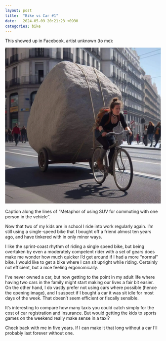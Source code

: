 ```yaml
---
layout: post
title:  "Bike vs Car #1"
date:   2024-05-09 20:21:23 +0930
categories: bike
---
```


This showed up in Facebook, artist unknown (to me):

<img src="../img/bike-boulder.jpeg" />

Caption along the lines of “Metaphor of using SUV for commuting with one person in the vehicle”. 

Now that two of my kids are in school I ride into work regularly again. I’m still using a single-speed bike that I bought off a friend almost ten years ago, and have tinkered with in only minor ways. 

I like the sprint-coast rhythm of riding a single speed bike, but being overtaken by even a moderately competent rider with a set of gears does make me wonder how much quicker I’d get around if I had a more “normal” bike. I would like to get a bike where I can sit upright while riding. Certainly not efficient, but a nice feeling ergonomically. 

I’ve never owned a car, but now getting to the point in my adult life where having two cars in the family might start making our lives a fair bit easier. On the other hand, I do vastly prefer not using cars where possible (hence the opening image), and I suspect if I bought a car it was sit idle for most days of the week. That doesn’t seem efficient or fiscally sensible. 

It’s interesting to compare how many taxis you could catch simply for the cost of car registration and insurance. But would getting the kids to sports games on the weekend really make sense in a taxi?

Check back with me in five years. If I can make it that long without a car I’ll probably last forever without one. 
  